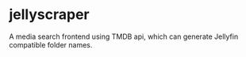 # jellyscraper
A media search frontend using TMDB api, which can generate Jellyfin compatible folder names.
